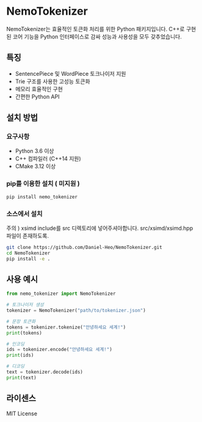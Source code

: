 ﻿# NemoTokenizer

NemoTokenizer는 효율적인 토큰화 처리를 위한 Python 패키지입니다. C++로 구현된 코어 기능을 Python 인터페이스로 감싸 성능과 사용성을 모두 갖추었습니다.

## 특징

- SentencePiece 및 WordPiece 토크나이저 지원
- Trie 구조를 사용한 고성능 토큰화
- 메모리 효율적인 구현
- 간편한 Python API

## 설치 방법

### 요구사항

- Python 3.6 이상
- C++ 컴파일러 (C++14 지원)
- CMake 3.12 이상

### pip를 이용한 설치 ( 미지원 )

```bash
pip install nemo_tokenizer
```

### 소스에서 설치
주의 ) xsimd include를 src 디렉토리에 넣어주셔야합니다. src/xsimd/xsimd.hpp 파일이 존재하도록.

```bash
git clone https://github.com/Daniel-Heo/NemoTokenizer.git
cd NemoTokenizer
pip install -e .
```

## 사용 예시

```python
from nemo_tokenizer import NemoTokenizer

# 토크나이저 생성
tokenizer = NemoTokenizer("path/to/tokenizer.json")

# 문장 토큰화
tokens = tokenizer.tokenize("안녕하세요 세계!")
print(tokens)

# 인코딩
ids = tokenizer.encode("안녕하세요 세계!")
print(ids)

# 디코딩
text = tokenizer.decode(ids)
print(text)
```

## 라이센스

MIT License
